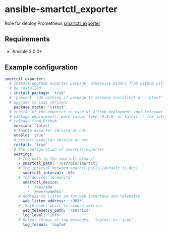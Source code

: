 # ansible-smartctl_exporter

Role for deploy Prometheus
[smartctl_exporter](https://github.com/prometheus-community/smartctl_exporter)

## Requirements

* Ansible 3.0.0+

Example configuration
-------------------------

```yaml
smartctl_exporter:
  # Install/upgrade exporter package, otherwise binary from Github will
  # be installed
  - install_package: 'true'
  # 'present' (do nothing if package is already installed) or 'latest' (always
  # upgrade to last version)
    package_state: 'latest'
  # version of the exporter in case of Github deployment (not relevant for
  # package deployment): bare value, like '0.8.0' or latest' - the latest
  # release from Github
    version: 'latest'
    # enable exporter service or not
    enable: 'true'
    # restart exporter service or not
    restart: 'true'
    # The configuration of smartctl_exporter
    settings:
      # The path to the smartctl binary"
      - smartctl_path: '/usr/bin/smartctl'
      # The interval between smarctl polls (default is 60s)
        smartctl_interval: '60s'
      # The devices to monitor
        smartctl_device:
          - '/dev/sda'
          - '/dev/nvme0n1'
      # Address to listen on for web interface and telemetry
        web_listen_address: ':9633'
      #  Path under which to expose metrics
        web_telemetry_path: '/metrics'
        log_level: 'info'
      # Output format of log messages. 'logfmt' or 'json'
        log_format: 'logfmt'
```
